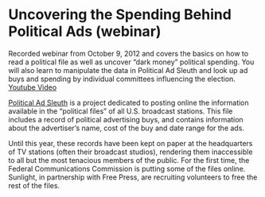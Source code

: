 <h1>Uncovering the Spending Behind Political Ads (webinar)</h1>

Recorded webinar from October 9, 2012 and covers the basics on how to read a political file as well as uncover “dark money” political spending. You will also learn to manipulate the data in Political Ad Sleuth and look up ad buys and spending by individual committees influencing the election. <a href="http://www.youtube.com/embed/yRldGIx_Exk">Youtube Video</a>

<a id="internal-source-marker_0.047632401384445466" href="http://politicaladsleuth.com/">Political Ad Sleuth</a> is a project dedicated to posting online the information available in the “political files” of all U.S. broadcast stations. This file includes a record of political advertising buys, and contains information about the advertiser’s name, cost of the buy and date range for the ads.

Until this year, these records have been kept on paper at the headquarters of TV stations (often their broadcast studios), rendering them inaccessible to all but the most tenacious members of the public. For the first time, the Federal Communications Commission is putting some of the files online. Sunlight, in partnership with Free Press, are recruiting volunteers to free the rest of the files.
